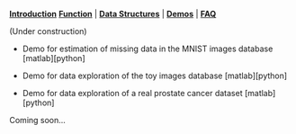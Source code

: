 [**Introduction**](https://ivaleram.github.io/GLFM/) [**Function**](doc_functions.html) | [**Data Structures**](doc_struct.html) | [**Demos**](demos.html) | [**FAQ**](FAQ_errors.html)

(Under construction)

* Demo for estimation of missing data in the MNIST images database [matlab][python]

* Demo for data exploration of the toy images database [matlab][python]

* Demo for data exploration of a real prostate cancer dataset [matlab][python]

Coming soon...
